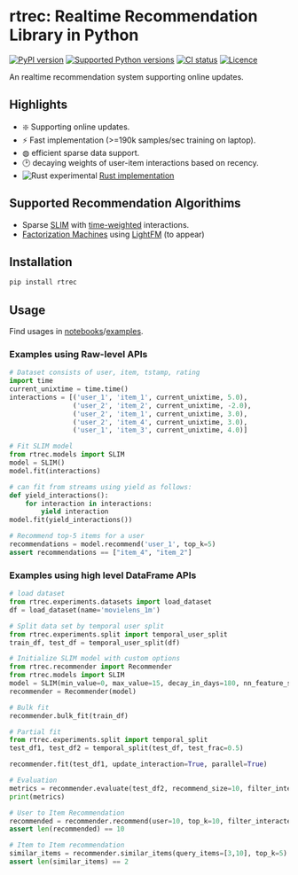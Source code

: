 rtrec: Realtime Recommendation Library in Python
================================================

[![PyPI version](https://img.shields.io/pypi/v/rtrec.svg?logo=pypi&logoColor=FFE873)](https://pypi.org/project/rtrec/)
[![Supported Python versions](https://img.shields.io/pypi/pyversions/rtrec.svg?logo=python&logoColor=FFE873)](https://pypi.org/project/rtrec/)
[![CI status](https://github.com/myui/rtrec/actions/workflows/ci.yml/badge.svg)](https://github.com/myui/rtrec/actions)
[![Licence](https://img.shields.io/github/license/myui/rtrec.svg)](LICENSE.txt)

An realtime recommendation system supporting online updates.

## Highlights

- ❇️ Supporting online updates.
- ⚡️ Fast implementation (>=190k samples/sec training on laptop).
- ◍ efficient sparse data support.
- 🕑 decaying weights of user-item interactions based on recency.
- ![Rust](https://avatars.githubusercontent.com/u/5430905?s=20&v=4) experimental [Rust implementation](https://github.com/myui/rtrec/tree/rust)

## Supported Recommendation Algorithims

- Sparse [SLIM](https://ieeexplore.ieee.org/document/6137254) with [time-weighted](https://dl.acm.org/doi/10.1145/1099554.1099689) interactions.
- [Factorization Machines](https://ieeexplore.ieee.org/document/5694074) using [LightFM](https://github.com/lyst/lightfm) (to appear)

## Installation

```bash
pip install rtrec
```

## Usage

Find usages in [notebooks](https://github.com/myui/rtrec/tree/main/notebooks)/[examples](https://github.com/myui/rtrec/tree/main/examples).

### Examples using Raw-level APIs

```py
# Dataset consists of user, item, tstamp, rating
import time
current_unixtime = time.time()
interactions = [('user_1', 'item_1', current_unixtime, 5.0),
                ('user_2', 'item_2', current_unixtime, -2.0),
                ('user_2', 'item_1', current_unixtime, 3.0),
                ('user_2', 'item_4', current_unixtime, 3.0),
                ('user_1', 'item_3', current_unixtime, 4.0)]

# Fit SLIM model
from rtrec.models import SLIM
model = SLIM()
model.fit(interactions)

# can fit from streams using yield as follows:
def yield_interactions():
    for interaction in interactions:
        yield interaction
model.fit(yield_interactions())

# Recommend top-5 items for a user
recommendations = model.recommend('user_1', top_k=5)
assert recommendations == ["item_4", "item_2"]
```

### Examples using high level DataFrame APIs

```py
# load dataset
from rtrec.experiments.datasets import load_dataset
df = load_dataset(name='movielens_1m')

# Split data set by temporal user split
from rtrec.experiments.split import temporal_user_split
train_df, test_df = temporal_user_split(df)

# Initialize SLIM model with custom options
from rtrec.recommender import Recommender
from rtrec.models import SLIM
model = SLIM(min_value=0, max_value=15, decay_in_days=180, nn_feature_selection=50)
recommender = Recommender(model)

# Bulk fit
recommender.bulk_fit(train_df)

# Partial fit
from rtrec.experiments.split import temporal_split
test_df1, test_df2 = temporal_split(test_df, test_frac=0.5)

recommender.fit(test_df1, update_interaction=True, parallel=True)

# Evaluation
metrics = recommender.evaluate(test_df2, recommend_size=10, filter_interacted=True)
print(metrics)

# User to Item Recommendation
recommended = recommender.recommend(user=10, top_k=10, filter_interacted=True)
assert len(recommended) == 10

# Item to Item recommendation
similar_items = recommender.similar_items(query_items=[3,10], top_k=5)
assert len(similar_items) == 2
```